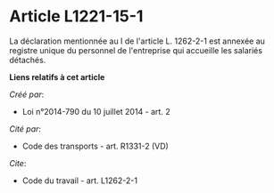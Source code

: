 # Article L1221-15-1

La déclaration mentionnée au I de l'article L. 1262-2-1 est annexée au registre unique du personnel de l'entreprise qui
accueille les salariés détachés.

**Liens relatifs à cet article**

_Créé par_:

  - Loi n°2014-790 du 10 juillet 2014 - art. 2

_Cité par_:

  - Code des transports - art. R1331-2 (VD)

_Cite_:

  - Code du travail - art. L1262-2-1
